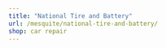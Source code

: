 ```yaml
---
title: "National Tire and Battery"
url: /mesquite/national-tire-and-battery/
shop: car repair
---
```

